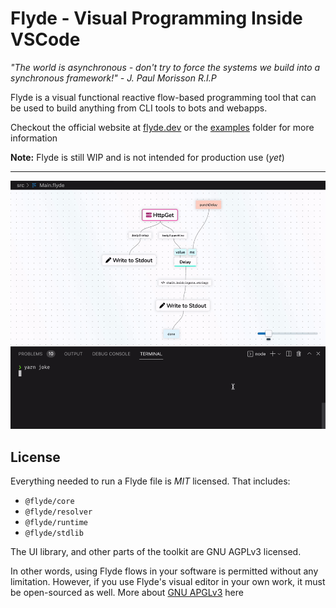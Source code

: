 # Flyde - Visual Programming Inside VSCode

_"The world is asynchronous - don't try to force the systems we build into a synchronous framework!" - J. Paul Morisson R.I.P_

Flyde is a visual functional reactive flow-based programming tool that can be used to build anything from CLI tools to bots and webapps.

Checkout the official website at [flyde.dev](https://www.flyde.dev) or the [examples](/examples) folder for more information

**Note:** Flyde is still WIP and is not intended for production use (_yet_)

---

![A dad joke cli tool built with Flyde](/examples/dad-jokes-cli/preview.gif)

## License

Everything needed to run a Flyde file is _MIT_ licensed. That includes:

- `@flyde/core`
- `@flyde/resolver`
- `@flyde/runtime`
- `@flyde/stdlib`

The UI library, and other parts of the toolkit are GNU AGPLv3 licensed.

In other words, using Flyde flows in your software is permitted without any limitation. However, if you use Flyde's visual editor in your own work, it must be open-sourced as well. More about [GNU APGLv3](https://choosealicense.com/licenses/agpl-3.0/) here
